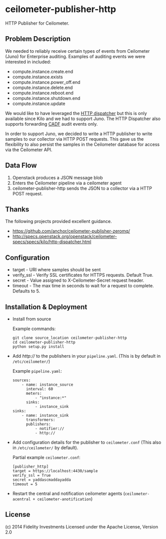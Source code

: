 ceilometer-publisher-http
=============================

HTTP Publisher for Ceilometer.

Problem Description
-------------------

We needed to reliably receive certain types of events from Ceilometer (Juno) for Enterprise auditing.
Examples of auditing events we were interested in included:

* compute.instance.create.end
* compute.instance.exists
* compute.instance.power\_off.end
* compute.instance.delete.end
* compute.instance.reboot.end
* compute.instance.shutdown.end
* compute.instance.update

We would like to have leveraged the [HTTP dispatcher](http://specs.openstack.org/openstack/ceilometer-specs/specs/kilo/http-dispatcher.html) but 
this is only available since Kilo and we had to support Juno. The HTTP Dispatcher also supports forwarding [CADF](http://www.dmtf.org/standards/cadf) audit events only.

In order to support Juno, we decided to write a HTTP publisher to write samples to our collector via HTTP POST requests. This gave us the flexibility to
also persist the samples in the Ceilometer database for access via the Ceilometer API.

Data Flow
---------

1. Openstack produces a JSON message blob
2. Enters the Ceilometer pipeline via a ceilometer agent
3. ceilometer-publisher-http sends the JSON to a collector via a HTTP POST request.

Thanks
------
The following projects provided excellent guidance.

* https://github.com/anchor/ceilometer-publisher-zeromq/
* http://specs.openstack.org/openstack/ceilometer-specs/specs/kilo/http-dispatcher.html

Configuration
-------------
* target - URI where samples should be sent
* verify\_ssl - Verify SSL certificates for HTTPS requests. Default True.
* secret - Value assigned to X-Ceilometer-Secret request header.
* timeout - The max time in seconds to wait for a request to complete. Defaults to 5.

Installation & Deployment
-------------------------

* Install from source

   Example commands:

    ```
    git clone source_location ceilometer-publisher-http
    cd ceilometer-publisher-http
    python setup.py install
    ```

* Add *http://* to the publishers in your `pipeline.yaml`.
   (This is by default in `/etc/ceilometer/`)

   Example `pipeline.yaml`:

    ```
    sources:
        - name: instance_source
          interval: 60
          meters:
              - "instance:*"
          sinks:
              - instance_sink
    sinks:
        - name: instance_sink
          transformers:
          publishers:
              - notifier://
              - http://
    ```

* Add configuration details for the publisher to `ceilometer.conf`
   (This also in `/etc/ceilometer/` by default).

   Partial example `ceilometer.conf`:

    ```
    [publisher_http]
    target = https://localhost:4430/sample
    verify_ssl = True
    secret = yaddascmaddayadda
    timeout = 5
    ```

* Restart the central and notification ceilometer agents (`ceilometer-acentral + ceilometer-anotification`)

License
-------
(c) 2014 Fidelity Investments Licensed under the Apache License, Version 2.0

